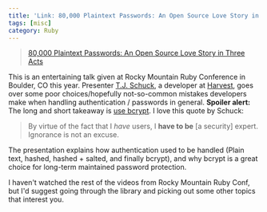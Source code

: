 ```yaml
---
title: 'Link: 80,000 Plaintext Passwords: An Open Source Love Story in Three Acts'
tags: [misc]
category: Ruby
---
```

> [80,000 Plaintext Passwords: An Open Source Love Story in Three Acts](http://www.confreaks.com/videos/4183-rmr2014-80-000-plaintext-passwords-an-open-source-love-story-in-three-acts)

This is an entertaining talk given at Rocky Mountain Ruby Conference in Boulder, CO this year. Presenter [T.J. Schuck](https://twitter.com/@tjschuck), a developer at [Harvest](http://getharvest.com), goes over some poor choices/hopefully not-so-common mistakes developers make when handling authentication / passwords in general. **Spoiler alert:** The long and short takeaway is [use bcrypt](http://bcrypt.sourceforge.net/). I love this quote by Schuck:

> By virtue of the fact that I *have* users, I **have to be** [a security] expert. Ignorance is not an excuse.

The presentation explains how authentication used to be handled (Plain text, hashed, hashed + salted, and finally bcrypt), and why bcrypt is a great choice for long-term maintained password protection.

I haven't watched the rest of the videos from Rocky Mountain Ruby Conf, but I'd suggest going through the library and picking out some other topics that interest you.
